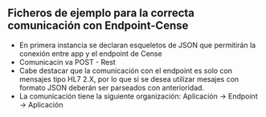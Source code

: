 Ficheros de ejemplo para la correcta comunicación con Endpoint-Cense
----------------------------------------------------------------------

+ En primera instancia se declaran esqueletos de JSON que permitirán la conexión entre app y el endpoint de Cense
+ Comunicacin va POST - Rest
+ Cabe destacar que la comunicación con el endpoint es solo con mensajes tipo HL7 2.X, por lo que si se desea utilizar mesajes con formato JSON deberán ser parseados con anterioridad.
+ La comunicación tiene la siguiente organización:
    Aplicación  ->  Endpoint -> Aplicación

